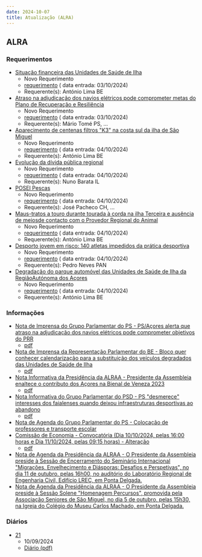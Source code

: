 ```yaml
---
date: 2024-10-07
title: Atualização (ALRA)
---
```

## ALRA

### Requerimentos

* [Situação financeira das Unidades de Saúde de Ilha](http://base.alra.pt:82/4DACTION/w_pesquisa_registo/4/8531)
  * Novo Requerimento
  * [requerimento](http://base.alra.pt:82/Doc_Req/XIIIreque164.pdf) ( data entrada: 03/10/2024)
  * Requerente(s): António Lima BE
* [Atraso na adjudicação dos navios elétricos pode comprometer metas do Plano de Recuperação e Resiliência](http://base.alra.pt:82/4DACTION/w_pesquisa_registo/4/8532)
  * Novo Requerimento
  * [requerimento](http://base.alra.pt:82/Doc_Req/XIIIreque165.pdf) ( data entrada: 03/10/2024)
  * Requerente(s): Mário Tomé PS, ...
* [Aparecimento de centenas filtros "K3" na costa sul da ilha de São Miguel](http://base.alra.pt:82/4DACTION/w_pesquisa_registo/4/8533)
  * Novo Requerimento
  * [requerimento](http://base.alra.pt:82/Doc_Req/XIIIreque166.pdf) ( data entrada: 04/10/2024)
  * Requerente(s): António Lima BE
* [Evolução da dívida pública regional](http://base.alra.pt:82/4DACTION/w_pesquisa_registo/4/8534)
  * Novo Requerimento
  * [requerimento](http://base.alra.pt:82/Doc_Req/XIIIreque167.pdf) ( data entrada: 04/10/2024)
  * Requerente(s): Nuno Barata IL
* [POSEI Pescas](http://base.alra.pt:82/4DACTION/w_pesquisa_registo/4/8535)
  * Novo Requerimento
  * [requerimento](http://base.alra.pt:82/Doc_Req/XIIIreque168.pdf) ( data entrada: 04/10/2024)
  * Requerente(s): José Pacheco CH, ...
* [Maus-tratos a touro durante tourada à corda na ilha Terceira e ausência de meiosde contacto com o Provedor Regional do Animal](http://base.alra.pt:82/4DACTION/w_pesquisa_registo/4/8536)
  * Novo Requerimento
  * [requerimento](http://base.alra.pt:82/Doc_Req/XIIIreque169.pdf) ( data entrada: 04/10/2024)
  * Requerente(s): António Lima BE
* [Desporto jovem em risco: 140 atletas impedidos da prática desportiva](http://base.alra.pt:82/4DACTION/w_pesquisa_registo/4/8538)
  * Novo Requerimento
  * [requerimento](http://base.alra.pt:82/Doc_Req/XIIIreque170.pdf) ( data entrada: 04/10/2024)
  * Requerente(s): Pedro Neves PAN
* [Degradação do parque automóvel das Unidades de Saúde de Ilha da RegiãoAutónoma dos Açores](http://base.alra.pt:82/4DACTION/w_pesquisa_registo/4/8539)
  * Novo Requerimento
  * [requerimento](http://base.alra.pt:82/Doc_Req/XIIIreque171.pdf) ( data entrada: 04/10/2024)
  * Requerente(s): António Lima BE

### Informações

* [Nota de Imprensa do Grupo Parlamentar do PS - PS/Açores alerta que atraso na adjudicação dos navios elétricos pode comprometer objetivos do PRR](http://base.alra.pt:82/4DACTION/w_pesquisa_registo/8/20354)
  * [pdf](http://base.alra.pt:82/Doc_Noticias/NI20354.pdf)
* [Nota de Imprensa da Representação Parlamentar do BE - Bloco quer conhecer calendarização para a substituição dos veículos degradados das Unidades de Saúde de Ilha](http://base.alra.pt:82/4DACTION/w_pesquisa_registo/8/20355)
  * [pdf](http://base.alra.pt:82/Doc_Noticias/NI20355.pdf)
* [Nota Informativa da Presidência da ALRAA - Presidente da Assembleia enaltece o contributo dos Açores na Bienal de Veneza 2023](http://base.alra.pt:82/4DACTION/w_pesquisa_registo/8/20356)
  * [pdf](http://base.alra.pt:82/Doc_Noticias/NI20356.pdf)
* [Nota Informativa do Grupo Parlamentar do PSD - PS "desmerece" interesses dos faialenses quando deixou infraestruturas desportivas ao abandono](http://base.alra.pt:82/4DACTION/w_pesquisa_registo/8/20357)
  * [pdf](http://base.alra.pt:82/Doc_Noticias/NI20357.pdf)
* [Nota de Agenda do Grupo Parlamentar do PS - Colocação de professores e transporte escolar](http://base.alra.pt:82/4DACTION/w_pesquisa_registo/8/20358)
* [Comissão de Economia - Convocatória (Dia 10/10/2024, pelas 16:00 horas e Dia 11/10/2024, pelas 09:15 horas) - Alteração](http://base.alra.pt:82/4DACTION/w_pesquisa_registo/8/20359)
  * [pdf](http://base.alra.pt:82/Doc_Noticias/NI20359.pdf)
* [Nota de Agenda da Presidência da ALRAA - O Presidente da Assembleia preside à Sessão de Encerramento do Seminário Internacional "Migrações, Envelhecimento e Diásporas: Desafios e Perspetivas", no dia 11 de outubro, pelas 16h00, no auditório do Laboratório Regional de Engenharia Civil, Edifício LREC, em Ponta Delgada.](http://base.alra.pt:82/4DACTION/w_pesquisa_registo/8/20360)
* [Nota de Agenda da Presidência da ALRAA - O Presidente da Assembleia preside à Sessão Solene "Homenagem Percursos", promovida pela Associação Seniores de São Miguel, no dia 5 de outubro, pelas 15h30, na Igreja do Colégio do Museu Carlos Machado, em Ponta Delgada.](http://base.alra.pt:82/4DACTION/w_pesquisa_registo/8/20361)

### Diários

* [21](http://base.alra.pt:82/4DACTION/w_pesquisa_registo/10/2787)
  * 10/09/2024
  * [Diário (pdf)](http://base.alra.pt:82/Diario/XIII21.pdf)
